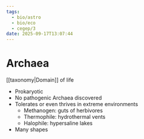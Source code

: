 ```yaml
---
tags:
  - bio/astro
  - bio/eco
  - cegep/3
date: 2025-09-17T13:07:44
---
```


# Archaea

[[taxonomy|Domain]] of life

- Prokaryotic
- No pathogenic Archaea discovered
- Tolerates or even thrives in extreme environments
	- Methanogen: guts of herbivores
	- Thermophile: hydrothermal vents
	- Halophile: hypersaline lakes
- Many shapes